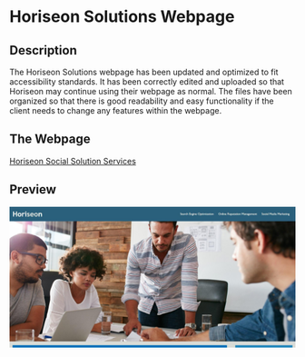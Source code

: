 # Horiseon Solutions Webpage

## Description

The Horiseon Solutions webpage has been updated and optimized to fit accessibility standards.  It has been correctly edited and uploaded so that Horiseon may continue using their webpage as normal.  The files have been organized so that there is good readability and easy functionality if the client needs to change any features within the webpage.

## The Webpage

[Horiseon Social Solution Services](https://areed98.github.io/Horiseon-Solutions/)

## Preview
![Image](/images/horiseon-pic-1.jpeg)


